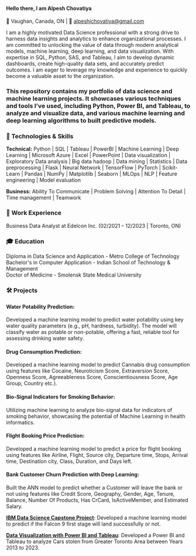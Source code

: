 #### Hello there, I am Alpesh Chovatiya

📍 Vaughan, Canada, ON | 📧 alpeshjchovatiya@gmail.com

I am a highly motivated Data Science professional with a strong drive to harness data insights and analytics to enhance organizational processes. I am committed to unlocking the value of data through modern analytical models, machine learning, deep learning, and data visualization. With expertise in SQL, Python, SAS, and Tableau, I aim to develop dynamic dashboards, create high-quality data sets, and accurately predict outcomes. I am eager to leverage my knowledge and experience to quickly become a valuable asset to the organization.

### This repository contains my portfolio of data science and machine learning projects. It showcases various techniques and tools I've used, including Python, Power BI, and Tableau, to analyze and visualize data, and various machine learning and deep learning algorithms to built predictive models.



### 🔧 Technologies & Skills

**Technical:** Python | SQL | Tableau | PowerBI | Machine Learning | Deep Learning | Microsoft Azure |  Excel | PowerPoint | Data visualization | Exploratory Data analysis |
               Big data hadoop | Data mining | Statistics | Data preprocessing | Flask |  Neural Network | TensorFlow |  PyTorch | Scikit-Learn |  Pandas | NumPy | Matplotlib |
               Seaborn | MLOps | NLP | Feature engineering | Model evaluation
  
**Business:** Ability To Communicate |  Problem Solving | Attention To Detail | Time management | Teamwork 


### 💼 Work Experience

Business Data Analyst at Edelcon Inc. (02/2021 – 12/2023 | Toronto, ON)

### 🎓 Education

Diploma in Data Science and Application  - Metro College of Technology                      
Bachelor's in Computer Application - Indian School of Technology & Management              
Doctor of Medicine - Smolensk State Medical University

### 🛠️ Projects

#### Water Potability Prediction: 
Developed a machine learning model to predict water potability using key water quality parameters (e.g., pH, hardness, turbidity).
The model will classify water as potable or non-potable, offering a fast, reliable tool for assessing drinking water safety.

#### Drug Consumption Prediction: 
Developed a machine learning model to predict Cannabis drug consumption using features like Cocaine, Neuroticism Score, Extraversion Score, Openness Score, 
Agreeableness Score, Conscientiousness Score, Age Group, Country etc.).
                           
#### Bio-Signal Indicators for Smoking Behavior: 
Utilizing machine learning to analyze bio-signal data for indicators of smoking behavior, showcasing the potential of Machine Learning in health  informatics.

#### Flight Booking Price Prediction: 
Developed a machine learning model to predict a price for flight booking using features like Airline, Flight, Source city, Departure time, Stops, Arrival time, 
Destination city, Class, Duration, and Days left.

#### Bank Customer Churn Prediction with Deep Learning: 
Built the ANN model to predict whether a Customer will leave the bank or not using features like Credit Score, Geography, Gender, Age, Tenure, Balance, 
Number Of Products, Has CrCard, IsActiveMember, and Estimated Salary.

[**IBM Data Science Capstone Project**](https://github.com/alpeshjchovatiya/IBM-Data-Science-Capstone-Project/tree/main):
Developed a machine learning model to predict if the Falcon 9 first stage will land successfully or not.

[**Data Visualization with Power BI and Tableau**](https://github.com/alpeshjchovatiya/PowerBI-Tableau---Auto-theft-from-GTA):
Developed a Power BI and Tableau to analyze Cars stolen from Greater Toronto Area between Years 2013 to 2023.

